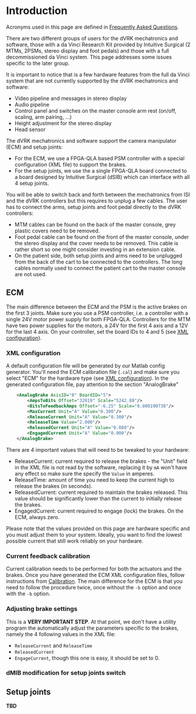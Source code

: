 # Introduction

Acronyms used in this page are defined in [Frequently Asked Questions](/jhu-dvrk/sawIntuitiveResearchKit/wiki/FAQ).

There are two different groups of users for the dVRK mechatronics and software, those with a da Vinci Research Kit provided by Intuitive Surgical (2 MTMs, 2PSMs, stereo display and foot pedals) and those with a full decommissioned da Vinci system.  This page addresses some issues specific to the later group.

It is important to notice that is a few hardware features from the full da Vinci system that are not currently supported by the dVRK mechatronics and software:
* Video pipeline and messages in stereo display
* Audio pipeline
* Control panel and switches on the master console arm rest (on/off, scaling, arm pairing, ...)
* Height adjustment for the stereo display
* Head sensor

The dVRK mechatronics and software support the camera manipulator (ECM) and setup joints:
* For the ECM, we use a FPGA-QLA based PSM controller with a special configuration (XML file) to support the brakes.
* For the setup joints, we use the a single FPGA-QLA board connected to a board designed by Intuitive Surgical (dSIB) which can interface with all 4 setup joints.
 
You will be able to switch back and forth between the mechatronics from ISI and the dVRK controllers but this requires to unplug a few cables.  The user has to connect the arms, setup joints and foot pedal directly to the dVRK controllers:
* MTM cables can be found on the back of the master console, grey plastic covers need to be removed.
* Foot pedal cable can be found on the front of the master console, under the stereo display and the cover needs to be removed.  This cable is rather short so one might consider investing in an extension cable.
* On the patient side, both setup joints and arms need to be unplugged from the back of the cart to be connected to the controllers.  The long cables normally used to connect the patient cart to the master console are not used.

## ECM

The main difference between the ECM and the PSM is the active brakes on the first 3 joints.  Make sure you use a PSM controller, i.e. a controller with a single 24V motor power supply for both FPGA-QLA.  Controllers for the MTM have two power supplies for the motors, a 24V for the first 4 axis and a 12V for the last 4 axis.  On your controller, set the board IDs to 4 and 5 (see [XML configuration](/jhu-dvrk/sawIntuitiveResearchKit/wiki/XMLConfig)).

### XML configuration

A default configuration file will be generated by our Matlab config generator.  You'll need the ECM calibration file (`.cal`) and make sure you select "ECM" for the hardware type (see [XML configuration](/jhu-dvrk/sawIntuitiveResearchKit/wiki/XMLConfig)).  In the generated configuration file, pay attention to the section "AnalogBrake"
```xml
    <AnalogBrake AxisID="0" BoardID="5">
        <AmpsToBits Offset="32819" Scale="5242.88"/>
        <BitsToFeedbackAmps Offset="-6.25" Scale="0.000190738"/>
        <MaxCurrent Unit="A" Value="0.300"/>
        <ReleaseCurrent Unit="A" Value="0.300"/>
        <ReleaseTime Value="2.000"/>
        <ReleasedCurrent Unit="A" Value="0.080"/>
        <EngagedCurrent Unit="A" Value="0.000"/>
    </AnalogBrake>
```
There are 4 important values that will need to be tweaked to your hardware:
* ReleaseCurrent: current required to release the brakes - the "Unit" field in the XML file is not read by the software, replacing it by `mA` won't have any effect so make sure the specify the `Value` in amperes.
* ReleaseTime: amount of time you need to keep the current high to release the brakes (in seconds).
* ReleasedCurrent: current required to maintain the brakes released.  This value should be significantly lower than the current to initially release the brakes.
* EngagedCurrent: current required to engage (lock) the brakes.  On the ECM, always zero.

Please note that the values provided on this page are hardware specific and you must adjust them to your system.  Ideally, you want to find the lowest possible current that still work reliably on your hardware.

### Current feedback calibration

Current calibration needs to be performed for both the actuators and the brakes.  Once you have generated the ECM XML configuration files, follow instructions from [Calibration](/jhu-dvrk/sawIntuitiveResearchKit/wiki/Calibration).  The main difference for the ECM is that you need to follow the procedure twice, once without the `-b` option and once with the `-b` option.

### Adjusting brake settings

This is a **VERY IMPORTANT STEP**.  At that point, we don't have a utility program the automatically adjust the parameters specific to the brakes, namely the 4 following values in the XML file:
* `ReleaseCurrent` and `ReleaseTime`
* `ReleasedCurrent`
* `EngageCurrent`, though this one is easy, it should be set to 0.

 
### dMIB modification for setup joints switch
 
## Setup joints

**TBD**
